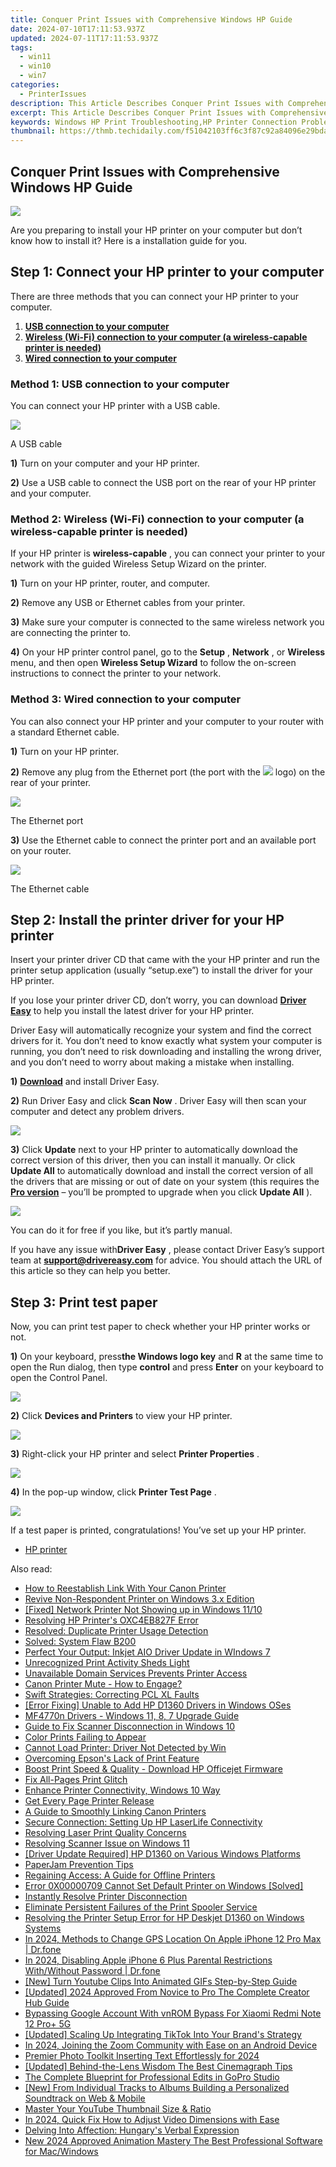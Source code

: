 ```yaml
---
title: Conquer Print Issues with Comprehensive Windows HP Guide
date: 2024-07-10T17:11:53.937Z
updated: 2024-07-11T17:11:53.937Z
tags:
  - win11
  - win10
  - win7
categories:
  - PrinterIssues
description: This Article Describes Conquer Print Issues with Comprehensive Windows HP Guide
excerpt: This Article Describes Conquer Print Issues with Comprehensive Windows HP Guide
keywords: Windows HP Print Troubleshooting,HP Printer Connection Problems in Windows,Resolve Print Errors on Windows HP Devices,Guide to Fixing HP Printer Issues in Windows,Step-by-Step Windows HP Print Issue Resolution Guide,Troubleshooting Common HP Printer Problems in Windows Systems,Comprehensive Windows Fixes for HP Printer Errors
thumbnail: https://thmb.techidaily.com/f51042103ff6c3f87c92a84096e29bdaf9eccd433a92cd047a35aea4a9510783.jpg
---
```


## Conquer Print Issues with Comprehensive Windows HP Guide

![](https://images.drivereasy.com/wp-content/uploads/2018/07/Snap21-300x263.png)

 Are you preparing to install your HP printer on your computer but don’t know how to install it? Here is a installation guide for you.

## Step 1: Connect your HP printer to your computer

 There are three methods that you can connect your HP printer to your computer.

1. [**USB connection to your computer**](#a)
2. [**Wireless (Wi-Fi) connection to your computer (a wireless-capable printer is needed)**](#b)
3. [**Wired connection to your computer**](#c)

### Method 1: USB connection to your computer

 You can connect your HP printer with a USB cable.

![](https://images.drivereasy.com/wp-content/uploads/2018/07/universal-1828_960_720-300x200.jpg)

A USB cable

**1)** Turn on your computer and your HP printer.

**2)** Use a USB cable to connect the USB port on the rear of your HP printer and your computer.

### Method 2: Wireless (Wi-Fi) connection to your computer (a wireless-capable printer is needed)

If your HP printer is **wireless-capable**  , you can connect your printer to your network with the guided Wireless Setup Wizard on the printer.

**1)** Turn on your HP printer, router, and computer.

**2)** Remove any USB or Ethernet cables from your printer.

**3)** Make sure your computer is connected to the same wireless network you are connecting the printer to.

**4)** On your HP printer control panel, go to the **Setup** , **Network** , or **Wireless** menu, and then open **Wireless Setup Wizard**  to follow the on-screen instructions to connect the printer to your network.

### Method 3: Wired connection to your computer

 You can also connect your HP printer and your computer to your router with a standard Ethernet cable.

**1)** Turn on your HP printer.

**2)**  Remove any plug from the Ethernet port (the port with the ![](https://images.drivereasy.com/wp-content/uploads/2018/07/img_5b4eac2c5fcbd.png)  logo) on the rear of your printer.

![](https://images.drivereasy.com/wp-content/uploads/2018/07/Snap14-150x150.png)

The Ethernet port

**3)** Use the Ethernet cable to connect the printer port and an available port on your router.

![](https://images.drivereasy.com/wp-content/uploads/2018/07/Snap17-1.png)

The Ethernet cable

## Step 2: Install the printer driver for your HP printer

 Insert your printer driver CD that came with the your HP printer and run the printer setup application (usually “setup.exe”) to install the driver for your HP printer.

 If you lose your printer driver CD, don’t worry, you can download **[Driver Easy](https://tools.techidaily.com/drivereasy/download/)**  to help you install the latest driver for your HP printer.

 Driver Easy will automatically recognize your system and find the correct drivers for it. You don’t need to know exactly what system your computer is running, you don’t need to risk downloading and installing the wrong driver, and you don’t need to worry about making a mistake when installing.

**1)** **[Download](https://tools.techidaily.com/drivereasy/download/)**  and install Driver Easy.

**2)** Run Driver Easy and click **Scan Now**  . Driver Easy will then scan your computer and detect any problem drivers.

![](https://images.drivereasy.com/wp-content/uploads/2018/07/Snap8.png)

**3)** Click **Update**  next to your HP printer to automatically download the correct version of this driver, then you can install it manually. Or click **Update All**  to automatically download and install the correct version of all the drivers that are missing or out of date on your system (this requires the **[Pro version](https://tools.techidaily.com/drivereasy/download/)**  – you’ll be prompted to upgrade when you click **Update All** ).

![](https://images.drivereasy.com/wp-content/uploads/2018/07/Snap15.png)

 You can do it for free if you like, but it’s partly manual.

 If you have any issue with**Driver Easy** , please contact Driver Easy’s support team at **[support@drivereasy.com](mailto:support@drivereasy.com)**  for advice. You should attach the URL of this article so they can help you better.

## Step 3: Print test paper

 Now, you can print test paper to check whether your HP printer works or not.

**1)** On your keyboard, press**the Windows logo key** and **R**  at the same time to open the Run dialog, then type **control** and press **Enter**  on your keyboard to open the Control Panel.

![](https://images.drivereasy.com/wp-content/uploads/2018/07/Snap2-1.png)

**2)** Click **Devices and Printers** to view your HP printer.

![](https://images.drivereasy.com/wp-content/uploads/2018/07/Snap20.png)

**3)** Right-click your HP printer and select **Printer Properties** .

![](https://images.drivereasy.com/wp-content/uploads/2018/07/Snap18-1.png)

**4)** In the pop-up window, click **Printer Test Page** .

![](https://images.drivereasy.com/wp-content/uploads/2018/07/Snap19-1.png)

 If a test paper is printed, congratulations! You’ve set up your HP printer.

* [HP printer](https://tools.techidaily.com/drivereasy/download/)

<ins class="adsbygoogle"
     style="display:block"
     data-ad-format="autorelaxed"
     data-ad-client="ca-pub-7571918770474297"
     data-ad-slot="1223367746"></ins>



<ins class="adsbygoogle"
     style="display:block"
     data-ad-client="ca-pub-7571918770474297"
     data-ad-slot="8358498916"
     data-ad-format="auto"
     data-full-width-responsive="true"></ins>



<span class="atpl-alsoreadstyle">Also read:</span>
<div><ul>
<li><a href="https://printer-issues.techidaily.com/how-to-reestablish-link-with-your-canon-printer/"><u>How to Reestablish Link With Your Canon Printer</u></a></li>
<li><a href="https://printer-issues.techidaily.com/revive-non-respondent-printer-on-windows-3x-edition/"><u>Revive Non-Respondent Printer on Windows 3.x Edition</u></a></li>
<li><a href="https://printer-issues.techidaily.com/fixed-network-printer-not-showing-up-in-windows-1110/"><u>[Fixed] Network Printer Not Showing up in Windows 11/10</u></a></li>
<li><a href="https://printer-issues.techidaily.com/resolving-hp-printers-oxc4eb827f-error/"><u>Resolving HP Printer's OXC4EB827F Error</u></a></li>
<li><a href="https://printer-issues.techidaily.com/resolved-duplicate-printer-usage-detection/"><u>Resolved: Duplicate Printer Usage Detection</u></a></li>
<li><a href="https://printer-issues.techidaily.com/solved-system-flaw-b200/"><u>Solved: System Flaw B200</u></a></li>
<li><a href="https://printer-issues.techidaily.com/perfect-your-output-inkjet-aio-driver-update-in-windows-7/"><u>Perfect Your Output: Inkjet AIO Driver Update in WIndows 7</u></a></li>
<li><a href="https://printer-issues.techidaily.com/unrecognized-print-activity-sheds-light/"><u>Unrecognized Print Activity Sheds Light</u></a></li>
<li><a href="https://printer-issues.techidaily.com/unavailable-domain-services-prevents-printer-access/"><u>Unavailable Domain Services Prevents Printer Access</u></a></li>
<li><a href="https://printer-issues.techidaily.com/canon-printer-mute-how-to-engage/"><u>Canon Printer Mute - How to Engage?</u></a></li>
<li><a href="https://printer-issues.techidaily.com/swift-strategies-correcting-pcl-xl-faults/"><u>Swift Strategies: Correcting PCL XL Faults</u></a></li>
<li><a href="https://printer-issues.techidaily.com/error-fixing-unable-to-add-hp-d1360-drivers-in-windows-oses/"><u>[Error Fixing] Unable to Add HP D1360 Drivers in Windows OSes</u></a></li>
<li><a href="https://printer-issues.techidaily.com/mf4770n-drivers-windows-11-8-7-upgrade-guide/"><u>MF4770n Drivers - Windows 11, 8, 7 Upgrade Guide</u></a></li>
<li><a href="https://printer-issues.techidaily.com/guide-to-fix-scanner-disconnection-in-windows-10/"><u>Guide to Fix Scanner Disconnection in Windows 10</u></a></li>
<li><a href="https://printer-issues.techidaily.com/color-prints-failing-to-appear/"><u>Color Prints Failing to Appear</u></a></li>
<li><a href="https://printer-issues.techidaily.com/cannot-load-printer-driver-not-detected-by-win/"><u>Cannot Load Printer: Driver Not Detected by Win</u></a></li>
<li><a href="https://printer-issues.techidaily.com/overcoming-epsons-lack-of-print-feature/"><u>Overcoming Epson's Lack of Print Feature</u></a></li>
<li><a href="https://printer-issues.techidaily.com/boost-print-speed-and-quality-download-hp-officejet-firmware/"><u>Boost Print Speed & Quality - Download HP Officejet Firmware</u></a></li>
<li><a href="https://printer-issues.techidaily.com/fix-all-pages-print-glitch/"><u>Fix All-Pages Print Glitch</u></a></li>
<li><a href="https://printer-issues.techidaily.com/enhance-printer-connectivity-windows-10-way/"><u>Enhance Printer Connectivity, Windows 10 Way</u></a></li>
<li><a href="https://printer-issues.techidaily.com/get-every-page-printer-release/"><u>Get Every Page Printer Release</u></a></li>
<li><a href="https://printer-issues.techidaily.com/a-guide-to-smoothly-linking-canon-printers/"><u>A Guide to Smoothly Linking Canon Printers</u></a></li>
<li><a href="https://printer-issues.techidaily.com/secure-connection-setting-up-hp-laserlife-connectivity/"><u>Secure Connection: Setting Up HP LaserLife Connectivity</u></a></li>
<li><a href="https://printer-issues.techidaily.com/resolving-laser-print-quality-concerns/"><u>Resolving Laser Print Quality Concerns</u></a></li>
<li><a href="https://printer-issues.techidaily.com/resolving-scanner-issue-on-windows-11/"><u>Resolving Scanner Issue on Windows 11</u></a></li>
<li><a href="https://printer-issues.techidaily.com/driver-update-required-hp-d1360-on-various-windows-platforms/"><u>[Driver Update Required] HP D1360 on Various Windows Platforms</u></a></li>
<li><a href="https://printer-issues.techidaily.com/paperjam-prevention-tips/"><u>PaperJam Prevention Tips</u></a></li>
<li><a href="https://printer-issues.techidaily.com/regaining-access-a-guide-for-offline-printers/"><u>Regaining Access: A Guide for Offline Printers</u></a></li>
<li><a href="https://printer-issues.techidaily.com/error-0x00000709-cannot-set-default-printer-on-windows-solved/"><u>Error 0X00000709 Cannot Set Default Printer on Windows [Solved]</u></a></li>
<li><a href="https://printer-issues.techidaily.com/instantly-resolve-printer-disconnection/"><u>Instantly Resolve Printer Disconnection</u></a></li>
<li><a href="https://printer-issues.techidaily.com/eliminate-persistent-failures-of-the-print-spooler-service/"><u>Eliminate Persistent Failures of the Print Spooler Service</u></a></li>
<li><a href="https://printer-issues.techidaily.com/resolving-the-printer-setup-error-for-hp-deskjet-d1360-on-windows-systems/"><u>Resolving the Printer Setup Error for HP Deskjet D1360 on Windows Systems</u></a></li>
<li><a href="https://phone-solutions.techidaily.com/in-2024-methods-to-change-gps-location-on-apple-iphone-12-pro-max-drfone-by-drfone-virtual-ios/"><u>In 2024, Methods to Change GPS Location On Apple iPhone 12 Pro Max | Dr.fone</u></a></li>
<li><a href="https://iphone-unlock.techidaily.com/in-2024-disabling-apple-iphone-6-plus-parental-restrictions-withwithout-password-drfone-by-drfone-ios/"><u>In 2024, Disabling Apple iPhone 6 Plus Parental Restrictions With/Without Password | Dr.fone</u></a></li>
<li><a href="https://facebook-video-share.techidaily.com/new-turn-youtube-clips-into-animated-gifs-step-by-step-guide/"><u>[New] Turn Youtube Clips Into Animated GIFs  Step-by-Step Guide</u></a></li>
<li><a href="https://eaxpv-info.techidaily.com/updated-2024-approved-from-novice-to-pro-the-complete-creator-hub-guide/"><u>[Updated] 2024 Approved  From Novice to Pro  The Complete Creator Hub Guide</u></a></li>
<li><a href="https://unlock-android.techidaily.com/bypassing-google-account-with-vnrom-bypass-for-xiaomi-redmi-note-12-proplus-5g-by-drfone-android/"><u>Bypassing Google Account With vnROM Bypass For Xiaomi Redmi Note 12 Pro+ 5G</u></a></li>
<li><a href="https://tiktok-video-recordings.techidaily.com/updated-scaling-up-integrating-tiktok-into-your-brands-strategy/"><u>[Updated] Scaling Up  Integrating TikTok Into Your Brand's Strategy</u></a></li>
<li><a href="https://extra-approaches.techidaily.com/in-2024-joining-the-zoom-community-with-ease-on-an-android-device/"><u>In 2024, Joining the Zoom Community with Ease on an Android Device</u></a></li>
<li><a href="https://extra-guidance.techidaily.com/premier-photo-toolkit-inserting-text-effortlessly-for-2024/"><u>Premier Photo Toolkit  Inserting Text Effortlessly for 2024</u></a></li>
<li><a href="https://extra-hints.techidaily.com/updated-behind-the-lens-wisdom-the-best-cinemagraph-tips/"><u>[Updated] Behind-the-Lens Wisdom  The Best Cinemagraph Tips</u></a></li>
<li><a href="https://extra-tips.techidaily.com/the-complete-blueprint-for-professional-edits-in-gopro-studio/"><u>The Complete Blueprint for Professional Edits in GoPro Studio</u></a></li>
<li><a href="https://youtube-help.techidaily.com/new-from-individual-tracks-to-albums-building-a-personalized-soundtrack-on-web-and-mobile/"><u>[New] From Individual Tracks to Albums  Building a Personalized Soundtrack on Web & Mobile</u></a></li>
<li><a href="https://youtube-video-recordings.techidaily.com/master-your-youtube-thumbnail-size-and-ratio/"><u>Master Your YouTube Thumbnail Size & Ratio</u></a></li>
<li><a href="https://smart-video-creator.techidaily.com/in-2024-quick-fix-how-to-adjust-video-dimensions-with-ease/"><u>In 2024, Quick Fix How to Adjust Video Dimensions with Ease</u></a></li>
<li><a href="https://mondly-stories.techidaily.com/delving-into-affection-hungarys-verbal-expression/"><u>Delving Into Affection: Hungary's Verbal Expression</u></a></li>
<li><a href="https://ai-video-apps.techidaily.com/new-2024-approved-animation-mastery-the-best-professional-software-for-macwindows/"><u>New 2024 Approved Animation Mastery The Best Professional Software for Mac/Windows</u></a></li>
</ul></div>
